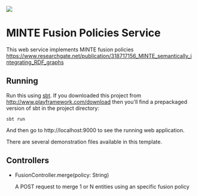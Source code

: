 [<img src="https://img.shields.io/travis/playframework/play-scala-starter-example.svg"/>](https://travis-ci.org/playframework/play-scala-starter-example)

# MINTE Fusion Policies Service

This web service implements MINTE fusion policies
https://www.researchgate.net/publication/318717156_MINTE_semantically_integrating_RDF_graphs

## Running

Run this using [sbt](http://www.scala-sbt.org/).  If you downloaded this project from http://www.playframework.com/download then you'll find a prepackaged version of sbt in the project directory:

```
sbt run
```

And then go to http://localhost:9000 to see the running web application.

There are several demonstration files available in this template.

## Controllers

- FusionController.merge(policy: String)

  A POST request to merge 1 or N entities using an specific fusion policy
  
